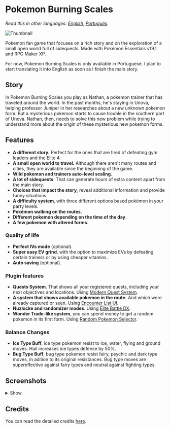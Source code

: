 # Pokemon Burning Scales

*Read this in other languages: [English](README.md), [Português](README.pt.md).*

![Thumbnail](https://user-images.githubusercontent.com/64505839/126537600-ea1142b8-32a6-4646-a451-77852e4e190a.png)

Pokemon fan game that focuses on a rich story and on the exploration of a small open world full of sidequests. Made with Pokémon Essentials v19.1 and RPG Maker XP.

For now, Pokemon Burning Scales is only available in Portuguese. I plan to start translating it into English as soon as I finish the main story.

## Story

In Pokemon Burning Scales you play as Nathan, a pokemon trainer that has traveled around the world. In the past months, he's staying in Unova, helping professor Juniper in her researches about a new unknown pokemon form. But a mysterious pokemon starts to cause trouble in the southern part of Unova. Nathan, then, needs to solve this new problem while trying to understand more about the origin of these mysterious new pokemon forms.

## Features

* **A different story.** Perfect for the ones that are tired of defeating gym leaders and the Elite 4.
* **A small open world to travel.** Although there aren't many routes and cities, they are available since the beginning of the game.
* **Wild pokemon and trainers auto-level scaling**.
* **A lot of sidequests**. That can generate hours of extra content apart from the main story.
* **Choices that impact the story**, reveal additional information and provide funny situations.
* **A difficulty system**, with three different options based pokémon in your party levels.
* **Pokémon walking on the routes**.
* **Different pokemon depending on the time of the day**.
* **A few pokemon with altered forms**.

### Quality of life

* **Perfect IVs mode** (optional).
* **Super easy EV grind**, with the option to maximize EVs by defeating certain trainers or by using cheaper vitamins.
* **Auto saving** (optional).

### Plugin features

* **Quests System**. That shows all your registered quests, including your next objectives and locations. Using [Modern Quest System](https://reliccastle.com/resources/709/).
* **A system that shows available pokemon in the route.** And which were already captured or seen. Using [Encounter List UI](https://reliccastle.com/resources/658/).
* **Nuzlocke and randomizer modes**. Using [Elite Battle DX](https://luka-sj.com/res/ebdx).
* **Wonder Trade-like system**, you can spend money to get a random pokemon in its first form. Using [Random Pokemon Selector](https://reliccastle.com/resources/693/).

### Balance Changes

* **Ice Type Buff**, ice type pokemon resist to ice, water, flying and ground moves. Hail increases ice types defense by 50%.
* **Bug Type Buff**, bug type pokemon resist fairy, psychic and dark type moves, in adition to its original resistances. Bug type moves are supereffective against fairy types and neutral against fighting types.

## Screenshots

<details>
<summary>Show</summary>
<img src="https://user-images.githubusercontent.com/64505839/144768048-336ded8b-f99c-48c1-ad57-e9706e8f6ceb.png" width="400"/> <img src="https://user-images.githubusercontent.com/64505839/144768040-f444fe4a-2e4f-4f42-9ae6-fc4623a222c3.png" width="400"/>
<img src="https://user-images.githubusercontent.com/64505839/144768035-7d5a0174-9834-4b23-9736-f4d87cc33719.png" width="400"/> <img src="https://user-images.githubusercontent.com/64505839/144768029-913482da-a4a4-4643-9b4c-3174cdf278ea.png" width="400"/>
<img src="https://user-images.githubusercontent.com/64505839/144768052-732953e2-671d-4c43-9b0c-9890601158f0.png" width="400"/> <img src="https://user-images.githubusercontent.com/64505839/144768054-ea8f6f55-60e6-4354-865f-d58428704eaf.png" width="400"/>
<img src="https://user-images.githubusercontent.com/64505839/144768044-5021f3cc-9c87-4901-b027-18d3053cc2cc.png" width="400"/> <img src="https://user-images.githubusercontent.com/64505839/162638956-f175a2c1-ccc4-4242-822c-3c66b4aa153a.png" width="400"/>
<img src="https://user-images.githubusercontent.com/64505839/162638984-516b63eb-14ce-4a41-879d-fd45ec4c07aa.png" width="400"/> <img src="https://user-images.githubusercontent.com/64505839/162639379-cb054aca-2507-4782-af3b-8a86d099aa0b.png" width="400"/>
</details>

## Credits

You can read the detailed credits [here](other/Créditos.md).
